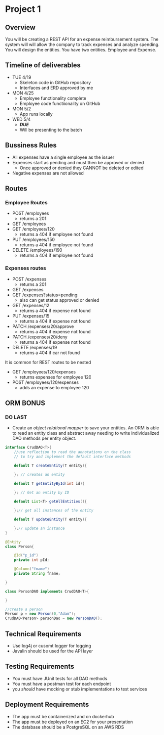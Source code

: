 # Project 1

## Overview
You will be creating a REST API for an expense reimbursement system. The system will will allow the company to track expenses and analyze spending. You will design the entities. You have two entities. Employee and Expense.

## Timeline of deliverables
- TUE 4/19
  - Skeleton code in GitHub repository
  - Interfaces and ERD approved by me
- MON 4/25
  - Employee functionality complete
  - Employee code functiionality on GitHub
- MON 5/2
  - App runs locally
- WED 5/4
  - ***DUE***
  - Will be presenting to the batch

## Bussiness Rules
- All expenses have a single employee as the issuer
- Expenses start as pending and must then be approved or denied
  - Once approved or denied they CANNOT be deleted or edited
- Negative expenses are not allowed

## Routes

### Employee Routes
- POST /employees 
  - returns a 201
- GET /employees
- GET /employees/120
  - returns a 404 if employee not found
- PUT /employees/150
  - returns a 404 if employee not found
- DELETE /employees/190
  - returns a 404 if employee not found


### Expenses routes
- POST /expenses 
  - returns a 201
- GET /expenses
- GET /expenses?status=pending
  - also can get status approved or denied
- GET /expenses/12
  - returns a 404 if expense not found
- PUT /expenses/15
  - returns a 404 if expense not found
- PATCH /expenses/20/approve
  - returns a 404 if expense not found
- PATCH /expenses/20/deny
  - returns a 404 if expense not found
- DELETE /expenses/19
  - returns a 404 if car not found

It is common for REST routes to be nested 
- GET /employees/120/expenses
  - returns expenses for employee 120
- POST /employees/120/expenses
  - adds an expense to employee 120

## ORM BONUS
### DO LAST
- Create an *object relational mapper* to save your entities. An ORM is able to read an entity class and abstract away needing to write individualized DAO methods per entity object.
```java
interface CrudDAO<T>{
    //use reflection to read the annotations on the class
    // to try and implement the default interface methods

    default T createEntity(T entity){

    }; // creates an entity

    default T getEntityById(int id){
        
    }; // Get an entity by ID

    default List<T> getAllEntities(){

    };// get all instances of the entity

    default T updateEntity(T entity){

    };// update an instance 
}

@Entity
class Person{

    @Id("p_id")
    private int pId;

    @Column("fname")
    private String fname;

}

class PersonDAO implements CrudDAO<T>{  

}

//create a person
Person p = new Person(0,"Adam");
CrudDAO<Person> personDao = new PersonDAO();
```
## Technical Requirements
- Use log4j or cusomt logger for logging
- Javalin should be used for the API layer

## Testing Requirements
- You must have JUnit tests for all DAO methods
- You must have a postman test for each endpoint
- you *should* have mocking or stub implementations to test services

## Deployment Requirements
- The app must be containerized and on dockerhub
- The app must be deployed on an EC2 for your presentation
- The database should be a PostgreSQL on an AWS RDS
